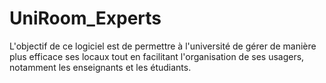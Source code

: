 # UniRoom_Experts
 L'objectif de ce logiciel est de permettre à l'université de gérer de manière plus efficace ses locaux tout en facilitant l'organisation de ses usagers, notamment les enseignants et les étudiants.
